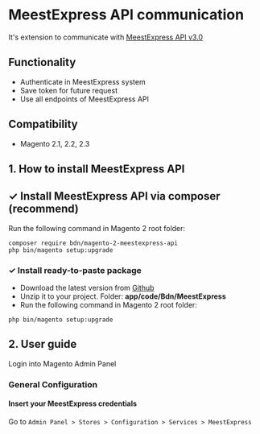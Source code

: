 # MeestExpress API communication

It's extension to communicate with [MeestExpress API v3.0](https://wiki.meest-group.com/api/en/v3.0/openAPI#/)

## Functionality

- Authenticate in MeestExpress system
- Save token for future request
- Use all endpoints of MeestExpress API

## Compatibility

- Magento 2.1, 2.2, 2.3

## 1. How to install MeestExpress API

## ✓ Install MeestExpress API via composer (recommend)
Run the following command in Magento 2 root folder:

```
composer require bdn/magento-2-meestexpress-api
php bin/magento setup:upgrade
```

### ✓ Install ready-to-paste package

- Download the latest version from [Github](https://github.com/bbakalov/magento-2-meestexpress-api/archive/master.zip)
- Unzip it to your project. Folder: **app/code/Bdn/MeestExpress**
- Run the following command in Magento 2 root folder:

```
php bin/magento setup:upgrade
```

## 2. User guide
Login into Magento Admin Panel
### General Configuration

#### Insert your MeestExpress credentials
Go to `Admin Panel > Stores > Configuration > Services > MeestExpress`